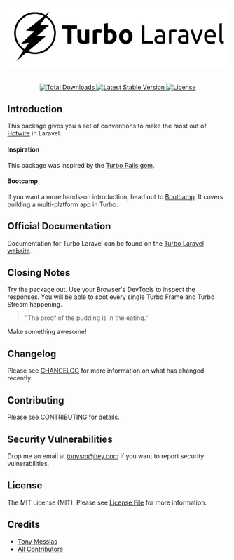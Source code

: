 <p align="center" style="margin-top: 2rem; margin-bottom: 2rem;"><img src="/art/turbo-laravel-logo.svg" alt="Logo Turbo Laravel" /></p>

<p align="center">
    <a href="https://packagist.org/packages/hotwired-laravel/turbo-laravel">
        <img src="https://img.shields.io/packagist/dt/hotwired-laravel/turbo-laravel" alt="Total Downloads">
    </a>
    <a href="https://packagist.org/packages/hotwired-laravel/turbo-laravel">
        <img src="https://img.shields.io/packagist/v/hotwired-laravel/turbo-laravel" alt="Latest Stable Version">
    </a>
    <a href="https://packagist.org/packages/hotwired-laravel/turbo-laravel">
        <img src="https://img.shields.io/packagist/l/hotwired-laravel/turbo-laravel" alt="License">
    </a>
</p>

## Introduction

This package gives you a set of conventions to make the most out of [Hotwire](https://hotwired.dev/) in Laravel.

#### Inspiration

This package was inspired by the [Turbo Rails gem](https://github.com/hotwired/turbo-rails).

#### Bootcamp

If you want a more hands-on introduction, head out to [Bootcamp](https://bootcamp.turbo-laravel.com). It covers building a multi-platform app in Turbo.

## Official Documentation

Documentation for Turbo Laravel can be found on the [Turbo Laravel website](https://turbo-laravel.com).

## Closing Notes

Try the package out. Use your Browser's DevTools to inspect the responses. You will be able to spot every single Turbo Frame and Turbo Stream happening.

> "The proof of the pudding is in the eating."

Make something awesome!

## Changelog

Please see [CHANGELOG](CHANGELOG.md) for more information on what has changed recently.

## Contributing

Please see [CONTRIBUTING](.github/CONTRIBUTING.md) for details.

## Security Vulnerabilities

Drop me an email at [tonysm@hey.com](mailto:tonysm@hey.com?subject=Security%20Vulnerability) if you want to report
security vulnerabilities.

## License

The MIT License (MIT). Please see [License File](LICENSE.md) for more information.

## Credits

- [Tony Messias](https://github.com/tonysm)
- [All Contributors](./CONTRIBUTORS.md)

